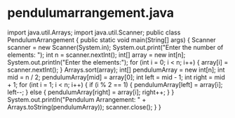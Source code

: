 # pendulumarrangement.java
import java.util.Arrays;
import java.util.Scanner;
public class PendulumArrangement {
    public static void main(String[] args) {
        Scanner scanner = new Scanner(System.in);
        System.out.print("Enter the number of elements: ");
        int n = scanner.nextInt();
        int[] array = new int[n];
        System.out.println("Enter the elements:");
        for (int i = 0; i < n; i++) {
            array[i] = scanner.nextInt();
        }
        Arrays.sort(array);
        int[] pendulumArray = new int[n];
        int mid = n / 2;
        pendulumArray[mid] = array[0];
        int left = mid - 1;
        int right = mid + 1;
        for (int i = 1; i < n; i++) {
            if (i % 2 == 1) {
                pendulumArray[left] = array[i];
                left--;
            } else {
                pendulumArray[right] = array[i];
                right++;
            }
        }
        System.out.println("Pendulum Arrangement: " + Arrays.toString(pendulumArray));
        scanner.close();
    }
}
